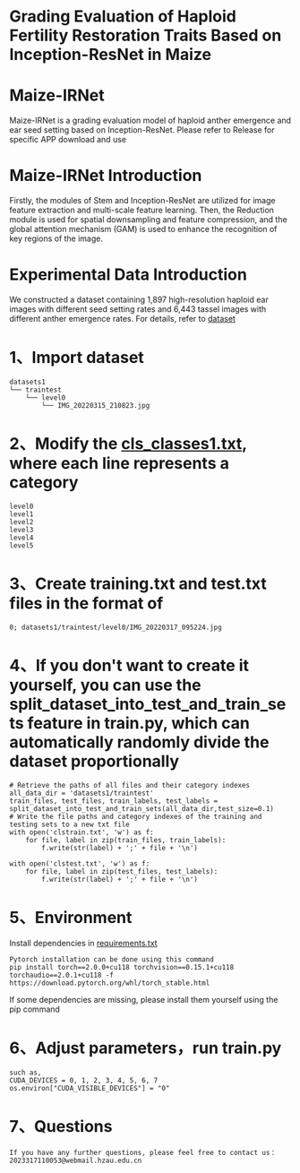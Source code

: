 # Grading Evaluation of Haploid Fertility Restoration Traits Based on Inception-ResNet in Maize

# Maize-IRNet
Maize-IRNet is a grading evaluation model of haploid anther emergence and ear seed setting based on Inception-ResNet.
Please refer to Release for specific APP download and use

# Maize-IRNet Introduction
Firstly, the modules of Stem and Inception-ResNet are utilized for image feature extraction and multi-scale feature learning. Then, the Reduction module is used for spatial downsampling and feature compression, and the global attention mechanism (GAM) is used to enhance the recognition of key regions of the image.

# Experimental Data Introduction
We constructed a dataset containing 1,897 high-resolution haploid ear images with different seed setting rates and 6,443 tassel images with different anther emergence rates.
For details, refer to [dataset](https://github.com/wyzwyz666/maize-haploid-fertility/blob/main/dataset)

# 1、Import dataset
```text
datasets1
└── traintest
    └── level0
        └── IMG_20220315_210823.jpg
```

# 2、Modify the  [cls_classes1.txt](https://github.com/wyzwyz666/maize-haploid-fertility/blob/main/sourcecode/model_data/cls_classes1.txt), where each line represents a category
```text
level0
level1
level2
level3
level4
level5
```
# 3、Create training.txt and test.txt files in the format of 
```text
0; datasets1/traintest/level0/IMG_20220317_095224.jpg
```
# 4、If you don't want to create it yourself, you can use the split_dataset_into_test_and_train_sets feature in train.py, which can automatically randomly divide the dataset proportionally
```text
# Retrieve the paths of all files and their category indexes
all_data_dir = 'datasets1/traintest'
train_files, test_files, train_labels, test_labels = split_dataset_into_test_and_train_sets(all_data_dir,test_size=0.1)
# Write the file paths and category indexes of the training and testing sets to a new txt file
with open('clstrain.txt', 'w') as f:
    for file, label in zip(train_files, train_labels):
        f.write(str(label) + ';' + file + '\n')

with open('clstest.txt', 'w') as f:
    for file, label in zip(test_files, test_labels):
        f.write(str(label) + ';' + file + '\n')
```
# 5、Environment
Install dependencies in [requirements.txt](https://github.com/wyzwyz666/maize-haploid-fertility/blob/main/requirements.txt)
```text
Pytorch installation can be done using this command
pip install torch==2.0.0+cu118 torchvision==0.15.1+cu118 torchaudio==2.0.1+cu118 -f https://download.pytorch.org/whl/torch_stable.html
```
If some dependencies are missing, please install them yourself using the pip command
# 6、Adjust parameters，run train.py
```text
such as,
CUDA_DEVICES = 0, 1, 2, 3, 4, 5, 6, 7
os.environ["CUDA_VISIBLE_DEVICES"] = "0"
```
# 7、Questions
```text
If you have any further questions, please feel free to contact us：2023317110053@webmail.hzau.edu.cn
```
